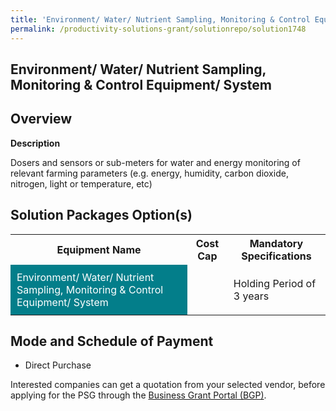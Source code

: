 ```yaml
---
title: 'Environment/ Water/ Nutrient Sampling, Monitoring & Control Equipment/ System'
permalink: /productivity-solutions-grant/solutionrepo/solution1748
---
```


## Environment/ Water/ Nutrient Sampling, Monitoring & Control Equipment/ System

## Overview

**Description**

Dosers and sensors or sub-meters for water and energy monitoring of relevant farming parameters (e.g. energy, humidity, carbon dioxide, nitrogen, light or temperature, etc)

## Solution Packages Option(s)

<table>
<tr>
<th><b>Equipment Name</b></th>
<th><b>Cost Cap</b></th>
<th><b>Mandatory Specifications</b></th>
</tr>
<tr>
<td style='padding: 10px; background-color: #037E8A; color: #FFFFFF;'>Environment/ Water/ Nutrient Sampling, Monitoring & Control Equipment/ System</td>
<td style='padding: 10px;'> </td>
<td style='padding: 10px;'>Holding Period of 3 years</td>
</tr>
</table>

## Mode and Schedule of Payment

 - Direct Purchase

Interested companies can get a quotation from your selected vendor, before applying for the PSG through the <a href='https://www.businessgrants.gov.sg/' target='_blank' rel='noopener'>Business Grant Portal (BGP)</a>.

<script src="/jquery/resize-tables.js"></script>
